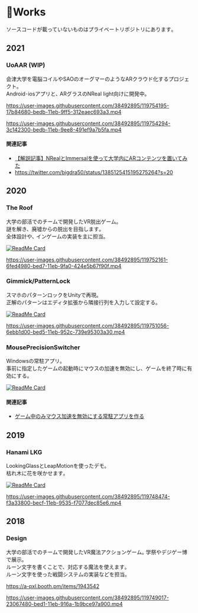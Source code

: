 # 💪Works

ソースコードが載っていないものはプライベートリポジトリにあります｡  

## 2021
### UoAAR (WIP)
会津大学を電脳コイルやSAOのオーグマーのようなARクラウド化するプロジェクト｡  
Android･iosアプリと､ ARグラスのNReal light向けに開発中｡

https://user-images.githubusercontent.com/38492895/119754195-17b84680-bedb-11eb-9ff5-312eaec693a3.mp4

https://user-images.githubusercontent.com/38492895/119754294-3c142300-bedb-11eb-9ee8-491ef9a7b5fa.mp4


#### 関連記事
- [【解説記事】NRealとImmersalを使って大学内にARコンテンツを置いてみた](https://note.com/thedesignium/n/nf72971fc1807)
- https://twitter.com/bigdra50/status/1385125415195275264?s=20


## 2020
### The Roof

大学の部活でのチームで開発したVR脱出ゲーム｡  
謎を解き、廃墟からの脱出を目指します｡  
全体設計や､ インゲームの実装を主に担当｡


[![ReadMe Card](https://github-readme-stats.vercel.app/api/pin/?username=bigdra50&repo=EscapeKowloon-Src)](https://github.com/bigdra50/EscapeKowloon-Src)  

https://user-images.githubusercontent.com/38492895/119752161-6fed4980-bed7-11eb-9fa0-424e5b67f90f.mp4

### Gimmick/PatternLock
スマホのパターンロックをUnityで再現｡  
正解のパターンはエディタ拡張から隣接行列を入力して設定する｡

[![ReadMe Card](https://github-readme-stats.vercel.app/api/pin/?username=bigdra50&repo=Gimmick)](https://github.com/bigdra50/Gimmick)

https://user-images.githubusercontent.com/38492895/119751056-6ebb1d00-bed5-11eb-952c-739e95303a30.mp4

### MousePrecisionSwitcher
Windowsの常駐アプリ｡  
事前に指定したゲームの起動時にマウスの加速を無効にし、ゲームを終了時に有効にする｡  

[![ReadMe Card](https://github-readme-stats.vercel.app/api/pin/?username=bigdra50&repo=MousePrecisionSwitcher)](https://github.com/bigdra50/MousePrecisionSwitcher)

#### 関連記事
- [ゲーム中のみマウス加速を無効にする常駐アプリを作る](https://bigdra50.hatenablog.com/entry/2020/12/27/085509)

## 2019
### Hanami LKG
LookingGlassとLeapMotionを使ったデモ｡  
枯れ木に花を咲かせます｡  

[![ReadMe Card](https://github-readme-stats.vercel.app/api/pin/?username=bigdra50&repo=HanamiLKG)](https://github.com/bigdra50/HanamiLKG)

https://user-images.githubusercontent.com/38492895/119748474-f3a33800-becf-11eb-9535-f7077dec85e6.mp4

## 2018
### Design
大学の部活でのチームで開発したVR魔法アクションゲーム｡ 学祭やデジゲー博で展示｡  
ルーン文字を書くことで、対応する魔法を使えます｡  
ルーン文字を使った戦闘システムの実装などを担当｡

https://a-pxl.booth.pm/items/1943542

https://user-images.githubusercontent.com/38492895/119749017-23067480-bed1-11eb-916a-1b9bce97a900.mp4
